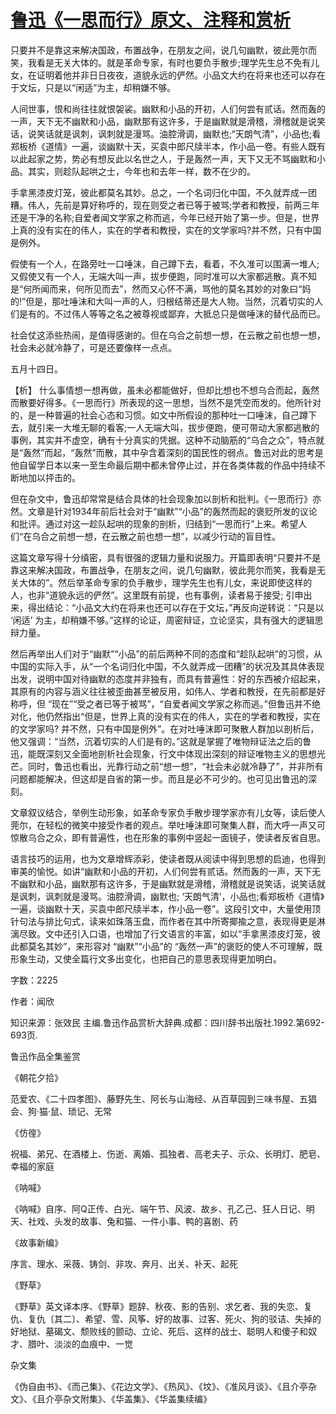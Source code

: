 # [鲁迅《一思而行》原文、注释和赏析](https://www.vrrw.net/wx/9722.html)

只要并不是靠这来解决国政，布置战争，在朋友之间，说几句幽默，彼此莞尔而笑，我看是无关大体的。就是革命专家，有时也要负手散步;理学先生总不免有儿女，在证明着他并非日日夜夜，道貌永远的俨然。小品文大约在将来也还可以存在于文坛，只是以“闲适”为主，却稍嫌不够。

人间世事，恨和尚往往就恨袈裟。幽默和小品的开初，人们何尝有贰话。然而轰的一声，天下无不幽默和小品，幽默那有这许多，于是幽默就是滑稽，滑稽就是说笑话，说笑话就是讽刺，讽刺就是漫骂。油腔滑调，幽默也;“天朗气清”，小品也;看郑板桥《道情》一遍，谈幽默十天，买袁中郎尺牍半本，作小品一卷。有些人既有以此起家之势，势必有想反此以名世之人，于是轰然一声，天下又无不骂幽默和小品。其实，则趁队起哄之士，今年也和去年一样，数不在少的。

手拿黑漆皮灯笼，彼此都莫名其妙。总之，一个名词归化中国，不久就弄成一团糟。伟人，先前是算好称呼的，现在则受之者已等于被骂;学者和教授，前两三年还是干净的名称;自爱者闻文学家之称而逃，今年已经开始了第一步。但是，世界上真的没有实在的伟人，实在的学者和教授，实在的文学家吗?并不然，只有中国是例外。

假使有一个人，在路旁吐一口唾沫，自己蹲下去，看着，不久准可以围满一堆人;又假使又有一个人，无端大叫一声，拔步便跑，同时准可以大家都逃散。真不知是“何所闻而来，何所见而去”，然而又心怀不满，骂他的莫名其妙的对象曰“妈的!”但是，那吐唾沫和大叫一声的人，归根结蒂还是大人物。当然，沉着切实的人们是有的。不过伟人等等之名之被尊视或鄙弃，大抵总只是做唾沫的替代品而已。

社会仗这添些热闹，是值得感谢的。但在乌合之前想一想，在云散之前也想一想，社会未必就冷静了，可是还要像样一点点。

五月十四日。



【析】 什么事情想一想再做，虽未必都能做好，但却比想也不想乌合而起，轰然而散要好得多。《一思而行》所表现的这一思想，当然不是凭空而发的。他所针对的，是一种普遍的社会心态和习惯。如文中所假设的那种吐一口唾沫，自己蹲下去，就引来一大堆无聊的看客;一人无端大叫，拔步便跑，便可带动大家都逃散的事例，其实并不虚空，确有十分真实的凭据。这种不动脑筋的“乌合之众”，特点就是“轰然”而起，“轰然”而散，其中孕含着深刻的国民性的弱点。鲁迅对此的思考是他自留学日本以来一至生命最后期中都未曾停止过，并在各类体裁的作品中持续不断地加以抨击的。

但在杂文中，鲁迅却常常是结合具体的社会现象加以剖析和批判。《一思而行》亦然。文章是针对1934年前后社会对于“幽默”“小品”的轰然而起的褒贬所发的议论和批评。通过对这一趁队起哄的现象的剖析，归结到“一思而行”上来。希望人们“在乌合之前想一想，在云散之前也想一想”，以减少行动的盲目性。

这篇文章写得十分缜密，具有很强的逻辑力量和说服力。开篇即表明“只要并不是靠这来解决国政，布置战争，在朋友之间，说几句幽默，彼此莞尔而笑，我看是无关大体的”。然后举革命专家的负手散步，理学先生也有儿女，来说即使这样的人，也非“道貌永远的俨然”。这里既有前提，也有事例，读者易于接受; 引申出来，得出结论：“小品文大约在将来也还可以存在于文坛，”再反向逆转说：“只是以 ‘闲适’ 为主，却稍嫌不够。”这样的论证，周密辩证，立论坚实，具有强大的逻辑思辩力量。

然后再举出人们对于“幽默”“小品”的前后两种不同的态度和“趁队起哄”的习惯，从中国的实际入手，从“一个名词归化中国，不久就弄成一团糟”的状况及其具体表现出发，说明中国对待幽默的态度并非独有，而具有普遍性：好的东西被介绍起来，其原有的内容与涵义往往被歪曲甚至被反用，如伟人、学者和教授，在先前都是好称呼，但 “现在”“受之者已等于被骂”，“自爱者闻文学家之称而逃。”但鲁迅并不绝对化，他仍然指出“但是，世界上真的没有实在的伟人，实在的学者和教授，实在的文学家吗? 并不然，只有中国是例外”。在对吐唾沫即可聚散人群加以剖析后，他又强调：“当然，沉着切实的人们是有的。”这就是掌握了唯物辩证法之后的鲁迅，能既深刻又全面地剖析社会现象，行文中体现出深刻的辩证唯物主义的思想光芒。同时，鲁迅也看出，光靠行动之前“想一想”，“社会未必就冷静了”，并非所有问题都能解决，但这却是自省的第一步。而且是必不可少的。也可见出鲁迅的深刻。

文章叙议结合，举例生动形象，如革命专家负手散步理学家亦有儿女等，读后使人莞尔，在轻松的微笑中接受作者的观点。举吐唾沫即可聚集人群，而大呼一声又可惊散乌合之众，即有普遍性，也在形象的事例中竖起一面镜子，使读者反省自思。

语言技巧的运用，也为文章增辉添彩，使读者既从阅读中得到思想的启迪，也得到审美的愉悦。如讲“幽默和小品的开初，人们何尝有贰话。然而轰的一声，天下无不幽默和小品，幽默那有这许多，于是幽默就是滑稽，滑稽就是说笑话，说笑话就是讽刺，讽刺就是漫骂。油腔滑调，幽默也; ‘天朗气清’，小品也;看郑板桥《道情》一遍，谈幽默十天，买袁中郎尺牍半本，作小品一卷”。这段引文中，大量使用顶针句法与排比句式，读来如珠落玉盘，而作者在其中所寄揶揄之意，表现得更是淋漓尽致。文中还引入口语，也增加了行文语言的丰富，如以“手拿黑漆皮灯笼，彼此都莫名其妙”，来形容对 “幽默”“小品”的 “轰然一声”的褒贬的使人不可理解，既形象生动，又使全篇行文多出变化，也把自己的意思表现得更加明白。

字数：2225

作者：闻欣

知识来源：张效民 主编.鲁迅作品赏析大辞典.成都：四川辞书出版社.1992.第692-693页.

鲁迅作品全集鉴赏

《朝花夕拾》

范爱农、《二十四孝图》、藤野先生、阿长与山海经、从百草园到三味书屋、五猖会、狗·猫·鼠、琐记、无常

《仿徨》

祝福、弟兄、在酒楼上、伤逝、离婚、孤独者、高老夫子、示众、长明灯、肥皂、幸福的家庭

《呐喊》

《呐喊》自序、阿Q正传、白光、端午节、风波、故乡、孔乙己、狂人日记、明天、社戏、头发的故事、兔和猫、一件小事、鸭的喜剧、药

《故事新编》

序言、理水、采薇、铸剑、非攻、奔月、出关、补天、起死

《野草》

《野草》英文译本序、《野草》题辞、秋夜、影的告别、求乞者、我的失恋、复仇、复仇〔其二〕、希望、雪、风筝、好的故事、过客、死火、狗的驳诘、失掉的好地狱、墓碣文、颓败线的颤动、立论、死后、这样的战士、聪明人和傻子和奴才、腊叶、淡淡的血痕中、一觉

杂文集

《伪自由书》、《而己集》、《花边文学》、《热风》、《坟》、《准风月谈》、《且介亭杂文》、《且介亭杂文附集》、《华盖集》、《华盖集续编》

